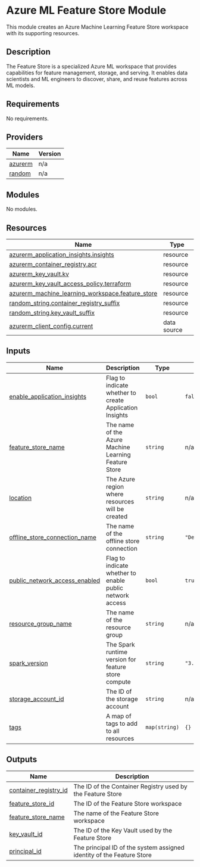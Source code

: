 # Azure ML Feature Store Module

This module creates an Azure Machine Learning Feature Store workspace with its supporting resources.

## Description

The Feature Store is a specialized Azure ML workspace that provides capabilities for feature management, storage, and serving. It enables data scientists and ML engineers to discover, share, and reuse features across ML models.
<!-- BEGINNING OF PRE-COMMIT-TERRAFORM DOCS HOOK -->
## Requirements

No requirements.

## Providers

| Name | Version |
|------|---------|
| <a name="provider_azurerm"></a> [azurerm](#provider\_azurerm) | n/a |
| <a name="provider_random"></a> [random](#provider\_random) | n/a |

## Modules

No modules.

## Resources

| Name | Type |
|------|------|
| [azurerm_application_insights.insights](https://registry.terraform.io/providers/hashicorp/azurerm/latest/docs/resources/application_insights) | resource |
| [azurerm_container_registry.acr](https://registry.terraform.io/providers/hashicorp/azurerm/latest/docs/resources/container_registry) | resource |
| [azurerm_key_vault.kv](https://registry.terraform.io/providers/hashicorp/azurerm/latest/docs/resources/key_vault) | resource |
| [azurerm_key_vault_access_policy.terraform](https://registry.terraform.io/providers/hashicorp/azurerm/latest/docs/resources/key_vault_access_policy) | resource |
| [azurerm_machine_learning_workspace.feature_store](https://registry.terraform.io/providers/hashicorp/azurerm/latest/docs/resources/machine_learning_workspace) | resource |
| [random_string.container_registry_suffix](https://registry.terraform.io/providers/hashicorp/random/latest/docs/resources/string) | resource |
| [random_string.key_vault_suffix](https://registry.terraform.io/providers/hashicorp/random/latest/docs/resources/string) | resource |
| [azurerm_client_config.current](https://registry.terraform.io/providers/hashicorp/azurerm/latest/docs/data-sources/client_config) | data source |

## Inputs

| Name | Description | Type | Default | Required |
|------|-------------|------|---------|:--------:|
| <a name="input_enable_application_insights"></a> [enable\_application\_insights](#input\_enable\_application\_insights) | Flag to indicate whether to create Application Insights | `bool` | `false` | no |
| <a name="input_feature_store_name"></a> [feature\_store\_name](#input\_feature\_store\_name) | The name of the Azure Machine Learning Feature Store | `string` | n/a | yes |
| <a name="input_location"></a> [location](#input\_location) | The Azure region where resources will be created | `string` | n/a | yes |
| <a name="input_offline_store_connection_name"></a> [offline\_store\_connection\_name](#input\_offline\_store\_connection\_name) | The name of the offline store connection | `string` | `"DefaultOfflineStoreConnection"` | no |
| <a name="input_public_network_access_enabled"></a> [public\_network\_access\_enabled](#input\_public\_network\_access\_enabled) | Flag to indicate whether to enable public network access | `bool` | `true` | no |
| <a name="input_resource_group_name"></a> [resource\_group\_name](#input\_resource\_group\_name) | The name of the resource group | `string` | n/a | yes |
| <a name="input_spark_version"></a> [spark\_version](#input\_spark\_version) | The Spark runtime version for feature store compute | `string` | `"3.3"` | no |
| <a name="input_storage_account_id"></a> [storage\_account\_id](#input\_storage\_account\_id) | The ID of the storage account | `string` | n/a | yes |
| <a name="input_tags"></a> [tags](#input\_tags) | A map of tags to add to all resources | `map(string)` | `{}` | no |

## Outputs

| Name | Description |
|------|-------------|
| <a name="output_container_registry_id"></a> [container\_registry\_id](#output\_container\_registry\_id) | The ID of the Container Registry used by the Feature Store |
| <a name="output_feature_store_id"></a> [feature\_store\_id](#output\_feature\_store\_id) | The ID of the Feature Store workspace |
| <a name="output_feature_store_name"></a> [feature\_store\_name](#output\_feature\_store\_name) | The name of the Feature Store workspace |
| <a name="output_key_vault_id"></a> [key\_vault\_id](#output\_key\_vault\_id) | The ID of the Key Vault used by the Feature Store |
| <a name="output_principal_id"></a> [principal\_id](#output\_principal\_id) | The principal ID of the system assigned identity of the Feature Store |
<!-- END OF PRE-COMMIT-TERRAFORM DOCS HOOK -->
